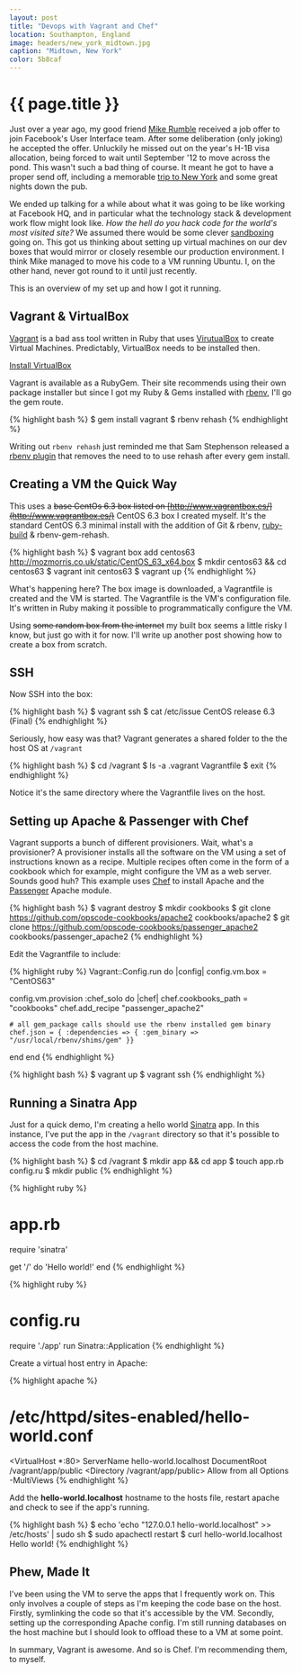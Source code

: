 ```yaml
---
layout: post
title: "Devops with Vagrant and Chef"
location: Southampton, England
image: headers/new_york_midtown.jpg
caption: "Midtown, New York"
color: 5b8caf
---
```


{{ page.title }}
================

Just over a year ago, my good friend [Mike Rumble](https://www.facebook.com/rumble) received a job offer to join Facebook's User Interface team. After some deliberation (only joking) he accepted the offer. Unluckily he missed out on the year's H-1B visa allocation, being forced to wait until September '12 to move across the pond. This wasn't such a bad thing of course. It meant he got to have a proper send off, including a memorable [trip to New York](http://pics.mozmorris.co.uk/new-york-ny/) and some great nights down the pub. 

We ended up talking for a while about what it was going to be like working at Facebook HQ, and in particular what the technology stack & development work flow might look like. *How the hell do you hack code for the world's most visited site?* We assumed there would be some clever [sandboxing](http://en.wikipedia.org/wiki/Sandbox_\(software_development) going on. This got us thinking about setting up virtual machines on our dev boxes that would mirror or closely resemble our production environment. I think Mike managed to move his code to a VM running Ubuntu. I, on the other hand, never got round to it until just recently.

This is an overview of my set up and how I got it running.


Vagrant & VirtualBox
--------------------
[Vagrant](http://www.vagrantup.com/) is a bad ass tool written in Ruby that uses [VirutualBox](https://www.virtualbox.org/) to create Virtual Machines. Predictably, VirtualBox needs to be installed then.

[Install VirtualBox](https://www.virtualbox.org/wiki/Downloads)

Vagrant is available as a RubyGem. Their site recommends using their own package installer but since I got my Ruby & Gems installed with [rbenv](https://github.com/sstephenson/rbenv), I'll go the gem route. 

{% highlight bash %}
$ gem install vagrant
$ rbenv rehash
{% endhighlight %}

Writing out `rbenv rehash` just reminded me that Sam Stephenson released a [rbenv plugin](https://github.com/sstephenson/rbenv-gem-rehash) that removes the need to to use rehash after every gem install.

Creating a VM the Quick Way
---------------------------

This uses a <strike>base CentOs 6.3 box listed on [http://www.vagrantbox.es/](http://www.vagrantbox.es/)</strike> CentOS 6.3 box I created myself. It's the standard CentOS 6.3 minimal install with the addition of Git & rbenv, [ruby-build](https://github.com/sstephenson/ruby-build) & rbenv-gem-rehash.

{% highlight bash %}
$ vagrant box add centos63 http://mozmorris.co.uk/static/CentOS_63_x64.box
$ mkdir centos63 && cd centos63
$ vagrant init centos63
$ vagrant up
{% endhighlight %}

What's happening here? The box image is downloaded, a Vagrantfile is created and the VM is started. The Vagrantfile is the VM's configuration file. It's written in Ruby making it possible to programmatically configure the VM.

Using <strike>some random box from the internet</strike> my built box seems a little risky I know, but just go with it for now. I'll write up another post showing how to create a box from scratch.

SSH
---

Now SSH into the box:

{% highlight bash %}
$ vagrant ssh
$ cat /etc/issue
CentOS release 6.3 (Final)
{% endhighlight %}

Seriously, how easy was that? Vagrant generates a shared folder to the the host OS at `/vagrant`

{% highlight bash %}
$ cd /vagrant
$ ls -a
.vagrant  Vagrantfile
$ exit
{% endhighlight %}

Notice it's the same directory where the Vagrantfile lives on the host.

Setting up Apache & Passenger with Chef
---------------------------------------

Vagrant supports a bunch of different provisioners. Wait, what's a provisioner? A provisioner installs all the software on the VM using a set of instructions known as a recipe. Multiple recipes often come in the form of a cookbook which for example, might configure the VM as a web server. Sounds good huh? This example uses [Chef](http://www.opscode.com/chef/) to install Apache and the [Passenger](https://www.phusionpassenger.com/) Apache module.

{% highlight bash %}
$ vagrant destroy
$ mkdir cookbooks
$ git clone https://github.com/opscode-cookbooks/apache2 cookbooks/apache2
$ git clone https://github.com/opscode-cookbooks/passenger_apache2 cookbooks/passenger_apache2
{% endhighlight %}

Edit the Vagrantfile to include:

{% highlight ruby %}
Vagrant::Config.run do |config|
  config.vm.box = "CentOS63"

  config.vm.provision :chef_solo do |chef|
    chef.cookbooks_path = "cookbooks"
    chef.add_recipe "passenger_apache2"

    # all gem_package calls should use the rbenv installed gem binary
    chef.json = { :dependencies => { :gem_binary => "/usr/local/rbenv/shims/gem" }}
  end
end
{% endhighlight %}

{% highlight bash %}
$ vagrant up
$ vagrant ssh
{% endhighlight %}

Running a Sinatra App
---------------------

Just for a quick demo, I'm creating a hello world [Sinatra](http://www.sinatrarb.com/) app. In this instance, I've put the app in the `/vagrant` directory so that it's possible to access the code from the host machine.

{% highlight bash %}
$ cd /vagrant
$ mkdir app && cd app
$ touch app.rb config.ru
$ mkdir public
{% endhighlight %}

{% highlight ruby %}
# app.rb
require 'sinatra'

get '/' do
  'Hello world!'
end
{% endhighlight %}

{% highlight ruby %}
# config.ru
require './app'
run Sinatra::Application
{% endhighlight %}

Create a virtual host entry in Apache:

{% highlight apache %}
# /etc/httpd/sites-enabled/hello-world.conf
<VirtualHost *:80>
    ServerName hello-world.localhost
    DocumentRoot /vagrant/app/public
    <Directory /vagrant/app/public>
        Allow from all
        Options -MultiViews
    </Directory>
</VirtualHost>
{% endhighlight %}

Add the **hello-world.localhost** hostname to the hosts file, restart apache and check to see if the app's running.

{% highlight bash %}
$ echo 'echo "127.0.0.1   hello-world.localhost" >> /etc/hosts' | sudo sh
$ sudo apachectl restart
$ curl hello-world.localhost
Hello world!
{% endhighlight %}

Phew, Made It
-------------

I've been using the VM to serve the apps that I frequently work on. This only involves a couple of steps as I'm keeping the code base on the host. Firstly, symlinking the code so that it's accessible by the VM. Secondly, setting up the corresponding Apache config. I'm still running databases on the host machine but I should look to offload these to a VM at some point.

In summary, Vagrant is awesome. And so is Chef. I'm recommending them, to myself.






                                                                                             

